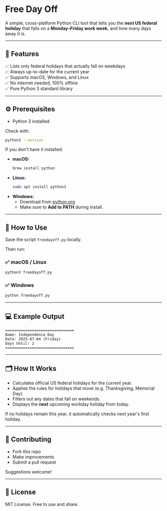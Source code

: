 # Free Day Off

A simple, cross-platform Python CLI tool that tells you the **next US federal holiday** that falls on a **Monday–Friday work week**, and how many days away it is.

---

## 📸 Features

✅ Lists only federal holidays that actually fall on weekdays  
✅ Always up-to-date for the current year  
✅ Supports macOS, Windows, and Linux  
✅ No internet needed, 100% offline  
✅ Pure Python 3 standard library

---

## ⚙️ Prerequisites

- Python 3 installed

Check with:

```bash
python3 --version
```

If you don't have it installed:

- **macOS:**  
  ```bash
  brew install python
  ```
- **Linux:**  
  ```bash
  sudo apt install python3
  ```
- **Windows:**  
  - Download from [python.org](https://www.python.org/downloads/)
  - Make sure to **Add to PATH** during install.

---

## 🚀 How to Use

Save the script `freedayoff.py` locally.  

Then run:

### ✅ macOS / Linux
```bash
python3 freedayoff.py
```

### ✅ Windows
```powershell
python freedayoff.py
```

---

## 💻 Example Output

```
===============================
Name: Independence Day
Date: 2025-07-04 (Friday)
Days Until: 2
===============================
```

---

## 🗂️ How It Works

- Calculates official US federal holidays for the current year.
- Applies the rules for holidays that move (e.g. Thanksgiving, Memorial Day).  
- Filters out any dates that fall on weekends.  
- Displays the **next** upcoming workday holiday from today.  

If no holidays remain this year, it automatically checks next year's first holiday.

---

## 🤝 Contributing

- Fork this repo
- Make improvements
- Submit a pull request

Suggestions welcome!

---

## 📄 License

MIT License. Free to use and share.